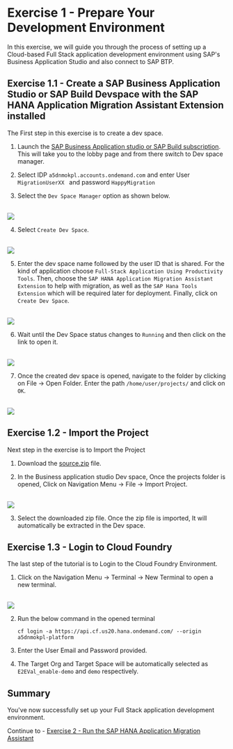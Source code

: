 # Exercise 1 - Prepare Your Development Environment

In this exercise, we will guide you through the process of setting up a Cloud-based Full Stack application development environment using SAP's Business Application Studio and also connect to SAP BTP.

## Exercise 1.1 - Create a SAP Business Application Studio or SAP Build Devspace with the SAP HANA Application Migration Assistant Extension installed

The First step in this exercise is to create a dev space.

1. Launch the [SAP Business Application studio or SAP Build subscription](https://enable-demo.us20.build.cloud.sap/lobby). This will take you to the lobby page and from there switch to Dev space manager.

2. Select IDP `a5dnmokpl.accounts.ondemand.com` and enter User `MigrationUserXX ` and password `HappyMigration`

3. Select the `Dev Space Manager` option as shown below.

<br>![](/exercises/ex1/images/launch.png)

4. Select `Create Dev Space`.

<br>![](/exercises/ex1/images/create.png)

5. Enter the dev space name followed by the user ID that is shared. For the kind of application choose `Full-Stack Application Using Productivity Tools`. Then, choose the `SAP HANA Application Migration Assistant Extension` to help with migration, as well as the `SAP Hana Tools Extension` which will be required later for deployment. Finally, click on `Create Dev Space`.

<br>![](/exercises/ex1/images/devspace.png)

6. Wait until the Dev Space status changes to `Running` and then click on the link to open it.

<br>![](/exercises/ex1/images/running.png)

7. Once the created dev space is opened, navigate to the folder by clicking on File -> Open Folder. Enter the path `/home/user/projects/` and click on `OK`.

<br>![](/exercises/ex1/images/open.png)

## Exercise 1.2 - Import the Project

Next step in the exercise is to Import the Project

1. Download the [source.zip](/exercises/ShineDemoSource.zip) file.

2. In the Business application studio Dev space, Once the projects folder is opened, Click on Navigation Menu -> File -> Import Project.

<br>![](/exercises/ex1/images/import.png)

3. Select the downloaded zip file. Once the zip file is imported, It will automatically be extracted in the Dev space.


## Exercise 1.3 - Login to Cloud Foundry

The last step of the tutorial is to Login to the Cloud Foundry Environment.

1. Click on the Navigation Menu -> Terminal -> New Terminal to open a new terminal.

<br>![](/exercises/ex1/images/terminal.png)

2. Run the below command in the opened terminal

   ```
   cf login -a https://api.cf.us20.hana.ondemand.com/ --origin a5dnmokpl-platform
   ```

3. Enter the User Email and Password provided.

4. The Target Org and Target Space will be automatically selected as `E2EVal_enable-demo` and `demo` respectively.

## Summary

You've now successfully set up your Full Stack application development environment.

Continue to - [Exercise 2 - Run the SAP HANA Application Migration Assistant
](../ex2/README.md)
